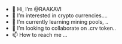 - 👋 Hi, I’m @RAAKAVI
- 👀 I’m interested in crypto currencies....
- 🌱 I’m currently learning mining pools, ..
- 💞️ I’m looking to collaborate on .crv token..
- 📫 How to reach me ...

<!---
RAAKAVI/RAAKAVI is a ✨ special ✨ repository because its `README.md` (this file) appears on your GitHub profile.
You can click the Preview link to take a look at your changes.
--->
